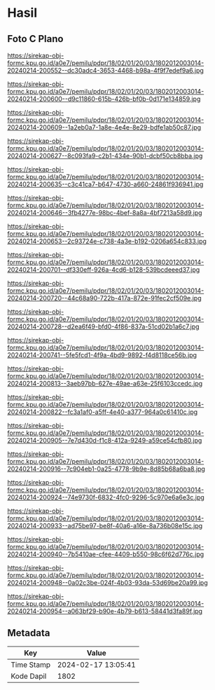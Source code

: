 # Hasil

## Foto C Plano

https://sirekap-obj-formc.kpu.go.id/a0e7/pemilu/pdpr/18/02/01/20/03/1802012003014-20240214-200552--dc30adc4-3653-4468-b98a-4f9f7edef9a6.jpg

https://sirekap-obj-formc.kpu.go.id/a0e7/pemilu/pdpr/18/02/01/20/03/1802012003014-20240214-200600--d9c11860-615b-426b-bf0b-0d171e134859.jpg

https://sirekap-obj-formc.kpu.go.id/a0e7/pemilu/pdpr/18/02/01/20/03/1802012003014-20240214-200609--1a2eb0a7-1a8e-4e4e-8e29-bdfe1ab50c87.jpg

https://sirekap-obj-formc.kpu.go.id/a0e7/pemilu/pdpr/18/02/01/20/03/1802012003014-20240214-200627--8c093fa9-c2b1-434e-90b1-dcbf50cb8bba.jpg

https://sirekap-obj-formc.kpu.go.id/a0e7/pemilu/pdpr/18/02/01/20/03/1802012003014-20240214-200635--c3c41ca7-b647-4730-a660-24861f936941.jpg

https://sirekap-obj-formc.kpu.go.id/a0e7/pemilu/pdpr/18/02/01/20/03/1802012003014-20240214-200646--3fb4277e-98bc-4bef-8a8a-4bf7213a58d9.jpg

https://sirekap-obj-formc.kpu.go.id/a0e7/pemilu/pdpr/18/02/01/20/03/1802012003014-20240214-200653--2c93724e-c738-4a3e-b192-0206a654c833.jpg

https://sirekap-obj-formc.kpu.go.id/a0e7/pemilu/pdpr/18/02/01/20/03/1802012003014-20240214-200701--df330eff-926a-4cd6-b128-539bcdeeed37.jpg

https://sirekap-obj-formc.kpu.go.id/a0e7/pemilu/pdpr/18/02/01/20/03/1802012003014-20240214-200720--44c68a90-722b-417a-872e-91fec2cf509e.jpg

https://sirekap-obj-formc.kpu.go.id/a0e7/pemilu/pdpr/18/02/01/20/03/1802012003014-20240214-200728--d2ea6f49-bfd0-4f86-837a-51cd02b1a6c7.jpg

https://sirekap-obj-formc.kpu.go.id/a0e7/pemilu/pdpr/18/02/01/20/03/1802012003014-20240214-200741--5fe5fcd1-4f9a-4bd9-9892-f4d8118ce56b.jpg

https://sirekap-obj-formc.kpu.go.id/a0e7/pemilu/pdpr/18/02/01/20/03/1802012003014-20240214-200813--3aeb97bb-627e-49ae-a63e-25f6103ccedc.jpg

https://sirekap-obj-formc.kpu.go.id/a0e7/pemilu/pdpr/18/02/01/20/03/1802012003014-20240214-200822--fc3a1af0-a5ff-4e40-a377-964a0c61410c.jpg

https://sirekap-obj-formc.kpu.go.id/a0e7/pemilu/pdpr/18/02/01/20/03/1802012003014-20240214-200905--7e7d430d-f1c8-412a-9249-a59ce54cfb80.jpg

https://sirekap-obj-formc.kpu.go.id/a0e7/pemilu/pdpr/18/02/01/20/03/1802012003014-20240214-200916--7c904eb1-0a25-4778-9b9e-8d85b68a6ba8.jpg

https://sirekap-obj-formc.kpu.go.id/a0e7/pemilu/pdpr/18/02/01/20/03/1802012003014-20240214-200924--74e9730f-6832-4fc0-9296-5c970e6a6e3c.jpg

https://sirekap-obj-formc.kpu.go.id/a0e7/pemilu/pdpr/18/02/01/20/03/1802012003014-20240214-200933--ad75be97-be8f-40a6-a16e-8a736b08e15c.jpg

https://sirekap-obj-formc.kpu.go.id/a0e7/pemilu/pdpr/18/02/01/20/03/1802012003014-20240214-200940--7b5410ae-cfee-4409-b550-98c6f62d776c.jpg

https://sirekap-obj-formc.kpu.go.id/a0e7/pemilu/pdpr/18/02/01/20/03/1802012003014-20240214-200948--0a02c3be-024f-4b03-93da-53d69be20a99.jpg

https://sirekap-obj-formc.kpu.go.id/a0e7/pemilu/pdpr/18/02/01/20/03/1802012003014-20240214-200954--a063bf29-b90e-4b79-b613-58441d3fa89f.jpg


## Metadata

| Key        | Value               |
| ---------- | ------------------- |
| Time Stamp | 2024-02-17 13:05:41 |
| Kode Dapil | 1802                |



